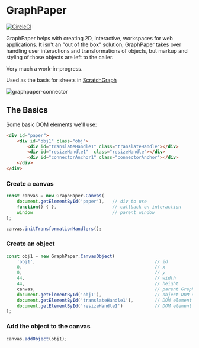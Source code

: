# GraphPaper

[![CircleCI](https://circleci.com/gh/aautar/graphpaper.svg?style=svg)](https://circleci.com/gh/aautar/graphpaper)

GraphPaper helps with creating 2D, interactive, workspaces for web applications. It isn't an "out of the box" solution; GraphPaper takes over handling user interactions and transformations of objects, but markup and styling of those objects are left to the caller.

Very much a work-in-progress.

Used as the basis for sheets in [ScratchGraph](https://scratchgraph.com)

![graphpaper-connector](https://user-images.githubusercontent.com/12861733/33002147-358957a8-cd80-11e7-89ae-1b211c0eb2db.png)

## The Basics

Some basic DOM elements we'll use:
```html
<div id="paper">
    <div id="obj1" class="obj">
        <div id="translateHandle1" class="translateHandle"></div>
        <div id="resizeHandle1"  class="resizeHandle"></div>
        <div id="connectorAnchor1" class="connectorAnchor"></div>
    </div>
</div>
```

### Create a canvas

```javascript
const canvas = new GraphPaper.Canvas(
    document.getElementById('paper'),   // div to use
    function() { },                     // callback on interaction
    window                              // parent window 
);

canvas.initTransformationHandlers();
```

###  Create an object

```javascript
const obj1 = new GraphPaper.CanvasObject(
    'obj1',                                             // id
    0,                                                  // x        
    0,                                                  // y
    44,                                                 // width
    44,                                                 // height
    canvas,                                             // parent GraphPaper.Canvas
    document.getElementById('obj1'),                    // object DOM element
    document.getElementById('translateHandle1'),        // DOM element for the object's translation handle
    document.getElementById('resizeHandle1')            // DOM element for the object's resize handle
);
```

### Add the object to the canvas

```javascript
canvas.addObject(obj1);
```
